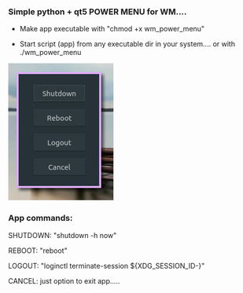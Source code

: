 ### Simple python + qt5 POWER MENU for WM....


- Make app executable with "chmod +x wm_power_menu"

- Start script (app) from any executable dir in your system.... or with ./wm_power_menu


![wm_power_menu](https://raw.githubusercontent.com/Pyntux/wm_power_menu/main/wm_power_menu.png)



### App commands:

SHUTDOWN: "shutdown -h now"

REBOOT:   "reboot"

LOGOUT:   "loginctl terminate-session ${XDG_SESSION_ID-}"

CANCEL: just option to exit app.....
